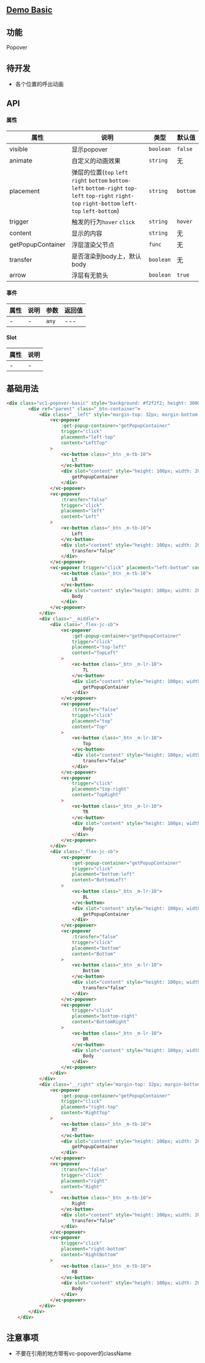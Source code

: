 ## [Demo Basic](https://wya-team.github.io/wya-vc/dist/web/popover/basic.html)
## 功能
Popover

## 待开发
- 各个位置的呼出动画

## API

#### 属性

属性 | 说明 | 类型 | 默认值
---|---|---|---
visible | 显示popover | `boolean` | `false`
animate | 自定义的动画效果 | `string` | 无
placement | 弹层的位置(`top` `left` `right` `bottom` `bottom-left` `bottom-right` `top-left` `top-right` `right-top` `right-bottom` `left-top` `left-bottom`) | `string` | `bottom`
trigger | 触发的行为`hover` `click` | `string` | `hover`
content | 显示的内容 | `string` | 无
getPopupContainer | 浮层渲染父节点 | `func` | 无
transfer | 是否渲染到body上，默认body | `boolean` | 无
arrow | 浮层有无箭头 | `boolean` | `true`


#### 事件

属性 | 说明 | 参数 | 返回值
---|---|---|---
- | - | `any`|---

#### Slot

属性 | 说明
---|---
- | -



## 基础用法

```html
<div class="vc1-popover-basic" style="background: #f2f2f2; height: 3000px">
		<div ref="parent" class="_btn-container">
			<div class="__left" style="margin-top: 32px; margin-bottom: 32px">
				<vc-popover 
					:get-popup-container="getPopupContainer"
					trigger="click" 
					placement="left-top"
					content="LeftTop"
				>
					<vc-button class="_btn _m-tb-10">
						LT
					</vc-button>
					<div slot="content" style="height: 100px; width: 200px">
						getPopupContainer
					</div>
				</vc-popover>
				<vc-popover 
					:transfer="false"
					trigger="click" 
					placement="left" 
					content="Left"
				>
					<vc-button class="_btn _m-tb-10">
						Left
					</vc-button>
					<div slot="content" style="height: 100px; width: 200px">
						transfer="false"
					</div>
				</vc-popover>
				<vc-popover trigger="click" placement="left-bottom" content="LeftBottom">
					<vc-button class="_btn _m-tb-10">
						LB
					</vc-button>
					<div slot="content" style="height: 100px; width: 200px">
						Body
					</div>
				</vc-popover>
			</div>
			<div class="__middle">
				<div class="_flex-jc-sb">
					<vc-popover 
						:get-popup-container="getPopupContainer"
						trigger="click" 
						placement="top-left" 
						content="TopLeft"
					>
						<vc-button class="_btn _m-lr-10">
							TL
						</vc-button>
						<div slot="content" style="height: 100px; width: 200px">
							getPopupContainer
						</div>
					</vc-popover>
					<vc-popover 
						:transfer="false"
						trigger="click" 
						placement="top" 
						content="Top"
					>
						<vc-button class="_btn _m-lr-10">
							Top
						</vc-button>
						<div slot="content" style="height: 100px; width: 200px">
							transfer="false"
						</div>
					</vc-popover>
					<vc-popover 
						trigger="click" 
						placement="top-right" 
						content="TopRight"
					>
						<vc-button class="_btn _m-lr-10">
							TR
						</vc-button>
						<div slot="content" style="height: 100px; width: 200px">
							Body
						</div>
					</vc-popover>
				</div>
				<div class="_flex-jc-sb">
					<vc-popover 
						:get-popup-container="getPopupContainer"
						trigger="click" 
						placement="bottom-left"
						content="BottomLeft"
					>
						<vc-button class="_btn _m-lr-10">
							BL
						</vc-button>
						<div slot="content" style="height: 100px; width: 200px">
							getPopupContainer
						</div>
					</vc-popover>
					<vc-popover 
						:transfer="false"
						trigger="click" 
						placement="bottom" 
						content="Bottom"
					>
						<vc-button class="_btn _m-lr-10">
							Bottom
						</vc-button>
						<div slot="content" style="height: 100px; width: 200px">
							transfer="false"
						</div>
					</vc-popover>
					<vc-popover 
						trigger="click" 
						placement="bottom-right"
						content="BottomRight"
					>
						<vc-button class="_btn _m-lr-10">
							BR
						</vc-button>
						<div slot="content" style="height: 100px; width: 200px">
							Body
						</div>
					</vc-popover>
				</div>
			</div>
			<div class="__right" style="margin-top: 32px; margin-bottom: 32px">
				<vc-popover 
					:get-popup-container="getPopupContainer"
					trigger="click" 
					placement="right-top" 
					content="RightTop"
				>
					<vc-button class="_btn _m-tb-10">
						RT
					</vc-button>
					<div slot="content" style="height: 100px; width: 200px">
						getPopupContainer
					</div>
				</vc-popover>
				<vc-popover 
					:transfer="false"
					trigger="click" 
					placement="right" 
					content="Right"
				>
					<vc-button class="_btn _m-tb-10">
						Right
					</vc-button>
					<div slot="content" style="height: 100px; width: 200px">
						transfer="false"
					</div>
				</vc-popover>
				<vc-popover 
					trigger="click" 
					placement="right-bottom" 
					content="RightBottom"
				>
					<vc-button class="_btn _m-tb-10">
						RB
					</vc-button>
					<div slot="content" style="height: 100px; width: 200px">
						Body
					</div>
				</vc-popover>
			</div>
		</div>
	</div>
```

## 注意事项
- 不要在引用的地方带有vc-popover的className